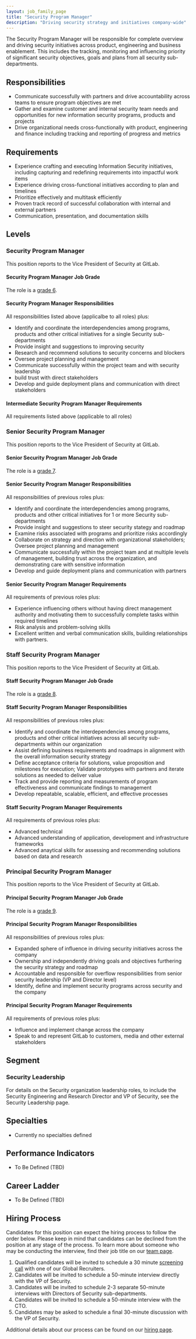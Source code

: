 ```yaml
---
layout: job_family_page
title: "Security Program Manager"
description: "Driving security strategy and initiatives company-wide"
---
```


The Security Program Manager will be responsible for complete overview and driving security initiatives across product, engineering and business enablement.  This includes the tracking, monitoring and influencing priority of significant security objectives, goals and plans from all security sub-departments.

## Responsibilities
* Communicate successfully with partners and drive accountability across teams to ensure program objectives are met
* Gather and examine customer and internal security team needs and opportunities for new information security programs, products and projects
* Drive organizational needs cross-functionally with product, engineering and finance including tracking and reporting of progress and metrics

## Requirements
* Experience crafting and executing Information Security initiatives, including capturing and redefining requirements into impactful work items
* Experience driving cross-functional initiatives according to plan and timelines
* Prioritize effectively and multitask efficiently
* Proven track record of successful collaboration with internal and external partners
* Communication, presentation, and documentation skills

## Levels

### Security Program Manager
This position reports to the Vice President of Security at GitLab.

#### Security Program Manager Job Grade
The role is a [grade 6](/handbook/total-rewards/compensation/compensation-calculator/#gitlab-job-grades).

#### Security Program Manager Responsibilities
All responsibilities listed above (applicalbe to all roles) plus:
* Identify and coordinate the interdependencies among programs, products and other critical initiatives for a single Security sub-departments
* Provide insight and suggestions to improving security
* Research and recommend solutions to security concerns and blockers
* Oversee project planning and management
* Communicate successfully within the project team and with security leadership
* build trust with direct stakeholders
* Develop and guide deployment plans and communication with direct stakeholders

#### Intermediate Security Program Manager Requirements
All requirements listed above (applicable to all roles)

### Senior Security Program Manager
This position reports to the Vice President of Security at GitLab.

#### Senior Security Program Manager Job Grade
The role is a [grade 7](/handbook/total-rewards/compensation/compensation-calculator/#gitlab-job-grades).

#### Senior Security Program Manager Responsibilities
All responsibilities of previous roles plus:
* Identify and coordinate the interdependencies among programs, products and other critical initiatives for 1 or more Security sub-departments
* Provide insight and suggestions to steer security stategy and roadmap
* Examine risks associated with programs and prioritize risks accordingly
* Collaborate on strategy and direction with organizational stakeholders; Oversee project planning and management
* Communicate successfully within the project team and at multiple levels of management, building trust across the organization, and demonstrating care with sensitive information
* Develop and guide deployment plans and communication with partners

#### Senior Security Program Manager Requirements
All requirements of previous roles plus:
* Experience influencing others without having direct management authority and motivating them to successfully complete tasks within required timelines
* Risk analysis and problem-solving skills
* Excellent written and verbal communication skills, building relationships with partners.

### Staff Security Program Manager
This position reports to the Vice President of Security at GitLab.

#### Staff Security Program Manager Job Grade
The role is a [grade 8](/handbook/total-rewards/compensation/compensation-calculator/#gitlab-job-grades).

#### Staff Security Program Manager Responsibilities
All responsibilities of previous roles plus:
* Identify and coordinate the interdependencies among programs, products and other critical initiatives across all security sub-departments within our organization
* Assist defining business requirements and roadmaps in alignment with the overall information security strategy
* Define acceptance criteria for solutions, value proposition and milestones for execution; Validate prototypes with partners and iterate solutions as needed to deliver value
* Track and provide reporting and measurements of program effectiveness and communicate findings to management
* Develop repeatable, scalable, efficient, and effective processes

#### Staff Security Program Manager Requirements
All requirements of previous roles plus:
* Advanced technical
* Advanced understanding of application, development and infrastructure frameworks
* Advanced anaytical skills for assessing and recommending solutions based on data and research

### Principal Security Program Manager
This position reports to the Vice President of Security at GitLab.

#### Principal Security Program Manager Job Grade
The role is a [grade 9](/handbook/total-rewards/compensation/compensation-calculator/#gitlab-job-grades).

#### Principal Security Program Manager Responsibilities
All responsibilities of previous roles plus:
* Expanded sphere of influence in driving security initiatives across the company
* Ownership and independently driving goals and objectives furthering the security strategy and roadmap
* Accountable and responsible for overflow responsibilities from senior security leadership (VP and Director level)
* Identify, define and implement security programs across security and the company

#### Principal Security Program Manager Requirements
All requirements of previous roles plus:
* Influence and implement change across the company
* Speak to and represent GitLab to customers, media and other external stakeholders


## Segment
### Security Leadership
For details on the Security organization leadership roles, to include the Security Engineering and Research Director and VP of Security, see the Security Leadership page.

## Specialties
* Currently no specialties defined

## Performance Indicators
* To Be Defined (TBD)

## Career Ladder
* To Be Defined (TBD)

## Hiring Process
Candidates for this position can expect the hiring process to follow the order below. Please keep in mind that candidates can be declined from the position at any stage of the process. To learn more about someone who may be conducting the interview, find their job title on our [team page](/company/team/).
1. Qualified candidates will be invited to schedule a 30 minute [screening call](/handbook/hiring/interviewing/#screening-call) with one of our Global Recruiters.
1. Candidates will be invited to schedule a 50-minute interview directly with the VP of Security.
1. Candidates will be invited to schedule 2-3 separate 50-minute interviews with Directors of Security sub-departments.
1. Candidates will be invited to schedule a 50-minute interview with the CTO.
1. Candidates may be asked to schedule a final 30-minute discussion with the VP of Security.

Additional details about our process can be found on our [hiring page](/handbook/hiring/).

